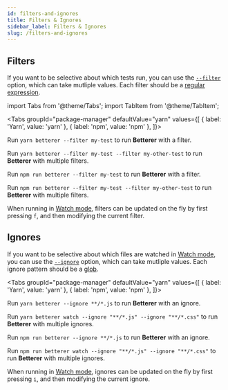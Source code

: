 ```yaml
---
id: filters-and-ignores
title: Filters & Ignores
sidebar_label: Filters & Ignores
slug: /filters-and-ignores
---
```


## Filters

If you want to be selective about which tests run, you can use the [`--filter`](./running-betterer#start-options) option, which can take mutliple values. Each filter should be a [regular expression](https://developer.mozilla.org/en-US/docs/Web/JavaScript/Guide/Regular_Expressions).

import Tabs from '@theme/Tabs';
import TabItem from '@theme/TabItem';

<!-- prettier-ignore -->
<Tabs
  groupId="package-manager"
  defaultValue="yarn"
  values={[
    { label: 'Yarn', value: 'yarn' },
    { label: 'npm', value: 'npm' },
  ]}>
  <TabItem
    value="yarn">

Run `yarn betterer --filter my-test` to run **Betterer** with a filter.

Run `yarn betterer --filter my-test --filter my-other-test` to run **Betterer** with multiple filters.

  </TabItem>
  <TabItem
    value="npm">

Run `npm run betterer --filter my-test` to run **Betterer** with a filter.

Run `npm run betterer --filter my-test --filter my-other-test` to run **Betterer** with multiple filters.

  </TabItem>
</Tabs>

When running in [Watch mode](./running-betterer#watch-mode-run-your-tests-when-files-change), filters can be updated on the fly by first pressing `f`, and then modifying the current filter.

## Ignores

If you want to be selective about which files are watched in [Watch mode](./running-betterer#watch-mode-run-your-tests-when-files-change), you can use the [`--ignore`](./running-betterer#watch-options) option, which can take mutliple values. Each ignore pattern should be a [glob](https://www.npmjs.com/package/glob#glob-primer).

<!-- prettier-ignore -->
<Tabs
  groupId="package-manager"
  defaultValue="yarn"
  values={[
    { label: 'Yarn', value: 'yarn' },
    { label: 'npm', value: 'npm' },
  ]}>
  <TabItem
    value="yarn">

Run `yarn betterer --ignore **/*.js` to run **Betterer** with an ignore.

Run `yarn betterer watch --ignore "**/*.js" --ignore "**/*.css"` to run **Betterer** with multiple ignores.

  </TabItem>
  <TabItem
    value="npm">

Run `npm run betterer --ignore **/*.js` to run **Betterer** with an ignore.

Run `npm run betterer watch --ignore "**/*.js" --ignore "**/*.css"` to run **Betterer** with multiple ignores.

  </TabItem>
</Tabs>

When running in [Watch mode](./running-betterer#watch-mode-run-your-tests-when-files-change), ignores can be updated on the fly by first pressing `i`, and then modifying the current ignore.
